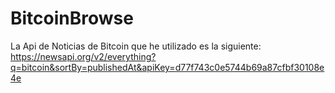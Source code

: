 # BitcoinBrowse

La Api de Noticias de Bitcoin que he utilizado es la siguiente:
https://newsapi.org/v2/everything?q=bitcoin&sortBy=publishedAt&apiKey=d77f743c0e5744b69a87cfbf30108e4e
